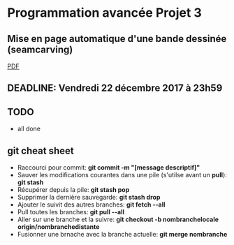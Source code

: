 # Programmation avancée Projet 3

## Mise en page automatique d'une bande dessinée (seamcarving)

[PDF](doc/p3.pdf)

## DEADLINE: Vendredi 22 décembre 2017 à 23h59

## TODO

* all done

## git cheat sheet

* Raccourci pour commit:  __git commit -m "[message descriptif]"__
* Sauver les modifications courantes dans une pile (s'utilse avant un __pull__):  __git stash__
* Récupérer depuis la pile:  __git stash pop__
* Supprimer la dernière sauvegarde: __git stash drop__
* Ajouter le suivit des autres branches: __git fetch --all__
* Pull toutes les branches: __git pull --all__
* Aller sur une branche et la suivre: __git checkout -b nombranchelocale origin/nombranchedistante__
* Fusionner une brnache avec la branche actuelle: __git merge nombranche__
